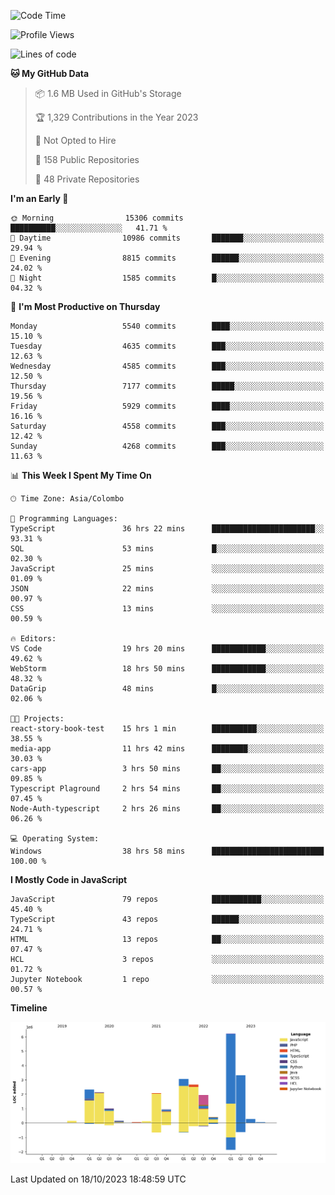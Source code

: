 
<!--START_SECTION:waka-->
![Code Time](http://img.shields.io/badge/Code%20Time-1%2C239%20hrs%2053%20mins-blue)

![Profile Views](http://img.shields.io/badge/Profile%20Views-0-blue)

![Lines of code](https://img.shields.io/badge/From%20Hello%20World%20I%27ve%20Written-26.8%20million%20lines%20of%20code-blue)

**🐱 My GitHub Data** 

> 📦 1.6 MB Used in GitHub's Storage 
 > 
> 🏆 1,329 Contributions in the Year 2023
 > 
> 🚫 Not Opted to Hire
 > 
> 📜 158 Public Repositories 
 > 
> 🔑 48 Private Repositories 
 > 
**I'm an Early 🐤** 

```text
🌞 Morning                15306 commits       ██████████░░░░░░░░░░░░░░░   41.71 % 
🌆 Daytime                10986 commits       ███████░░░░░░░░░░░░░░░░░░   29.94 % 
🌃 Evening                8815 commits        ██████░░░░░░░░░░░░░░░░░░░   24.02 % 
🌙 Night                  1585 commits        █░░░░░░░░░░░░░░░░░░░░░░░░   04.32 % 
```
📅 **I'm Most Productive on Thursday** 

```text
Monday                   5540 commits        ████░░░░░░░░░░░░░░░░░░░░░   15.10 % 
Tuesday                  4635 commits        ███░░░░░░░░░░░░░░░░░░░░░░   12.63 % 
Wednesday                4585 commits        ███░░░░░░░░░░░░░░░░░░░░░░   12.50 % 
Thursday                 7177 commits        █████░░░░░░░░░░░░░░░░░░░░   19.56 % 
Friday                   5929 commits        ████░░░░░░░░░░░░░░░░░░░░░   16.16 % 
Saturday                 4558 commits        ███░░░░░░░░░░░░░░░░░░░░░░   12.42 % 
Sunday                   4268 commits        ███░░░░░░░░░░░░░░░░░░░░░░   11.63 % 
```


📊 **This Week I Spent My Time On** 

```text
🕑︎ Time Zone: Asia/Colombo

💬 Programming Languages: 
TypeScript               36 hrs 22 mins      ███████████████████████░░   93.31 % 
SQL                      53 mins             █░░░░░░░░░░░░░░░░░░░░░░░░   02.30 % 
JavaScript               25 mins             ░░░░░░░░░░░░░░░░░░░░░░░░░   01.09 % 
JSON                     22 mins             ░░░░░░░░░░░░░░░░░░░░░░░░░   00.97 % 
CSS                      13 mins             ░░░░░░░░░░░░░░░░░░░░░░░░░   00.59 % 

🔥 Editors: 
VS Code                  19 hrs 20 mins      ████████████░░░░░░░░░░░░░   49.62 % 
WebStorm                 18 hrs 50 mins      ████████████░░░░░░░░░░░░░   48.32 % 
DataGrip                 48 mins             █░░░░░░░░░░░░░░░░░░░░░░░░   02.06 % 

🐱‍💻 Projects: 
react-story-book-test    15 hrs 1 min        ██████████░░░░░░░░░░░░░░░   38.55 % 
media-app                11 hrs 42 mins      ████████░░░░░░░░░░░░░░░░░   30.03 % 
cars-app                 3 hrs 50 mins       ██░░░░░░░░░░░░░░░░░░░░░░░   09.85 % 
Typescript Plaground     2 hrs 54 mins       ██░░░░░░░░░░░░░░░░░░░░░░░   07.45 % 
Node-Auth-typescript     2 hrs 26 mins       ██░░░░░░░░░░░░░░░░░░░░░░░   06.26 % 

💻 Operating System: 
Windows                  38 hrs 58 mins      █████████████████████████   100.00 % 
```

**I Mostly Code in JavaScript** 

```text
JavaScript               79 repos            ███████████░░░░░░░░░░░░░░   45.40 % 
TypeScript               43 repos            ██████░░░░░░░░░░░░░░░░░░░   24.71 % 
HTML                     13 repos            ██░░░░░░░░░░░░░░░░░░░░░░░   07.47 % 
HCL                      3 repos             ░░░░░░░░░░░░░░░░░░░░░░░░░   01.72 % 
Jupyter Notebook         1 repo              ░░░░░░░░░░░░░░░░░░░░░░░░░   00.57 % 
```



**Timeline**

![Lines of Code chart](https://raw.githubusercontent.com/ccweerasinghe1994/ccweerasinghe1994/master/assets/bar_graph.png)


 Last Updated on 18/10/2023 18:48:59 UTC
<!--END_SECTION:waka-->
